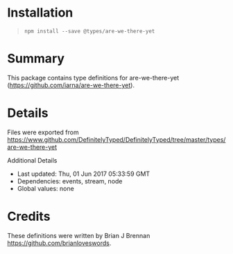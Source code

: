 # Installation
> `npm install --save @types/are-we-there-yet`

# Summary
This package contains type definitions for are-we-there-yet (https://github.com/iarna/are-we-there-yet).

# Details
Files were exported from https://www.github.com/DefinitelyTyped/DefinitelyTyped/tree/master/types/are-we-there-yet

Additional Details
 * Last updated: Thu, 01 Jun 2017 05:33:59 GMT
 * Dependencies: events, stream, node
 * Global values: none

# Credits
These definitions were written by Brian J Brennan <https://github.com/brianloveswords>.
